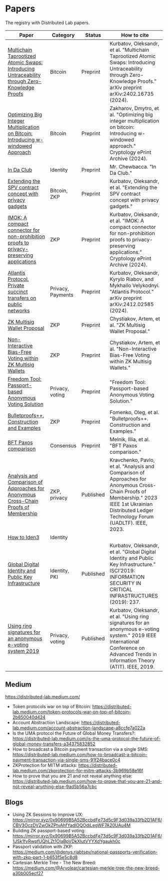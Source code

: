 # Papers

The registry with Distributed Lab papers.

| Paper |  Category |  Status | How to cite  | 
|---|---|---|---|
| [Multichain Taprootized Atomic Swaps: Introducing Untraceability through Zero-Knowledge Proofs](https://arxiv.org/abs/2402.16735) | Bitcoin | Preprint | Kurbatov, Oleksandr, et al. "Multichain Taprootized Atomic Swaps: Introducing Untraceability through Zero-Knowledge Proofs." arXiv preprint arXiv:2402.16735 (2024). |
| [Optimizing Big Integer Multiplication on Bitcoin: Introducing w-windowed Approach](https://eprint.iacr.org/2024/1236.pdf) | Bitcoin | Preprint | Zakharov, Dmytro, et al. "Optimizing big integer multiplication on bitcoin: Introducing w-windowed approach." Cryptology ePrint Archive (2024).
| [In Da Club](https://github.com/distributed-lab/papers/blob/main/in-da-club/In_Da_Club.pdf) | Identity | Preprint | Mr. Chewbacca. "In Da Club."
| [Extending the SPV contract concept with privacy gadgets](https://github.com/distributed-lab/papers/blob/main/spv/Extending_the_SPV_contract_concept_with_privacy_gadgets.pdf) | Bitcoin, ZKP | Preprint | Kurbatov, Oleksandr, et al. "Extending the SPV contract concept with privacy gadgets." |
| [IMOK: A compact connector for non-prohibition proofs to privacy-preserving applications](https://eprint.iacr.org/2024/1868) | ZKP | Preprint | Kurbatov, Oleksandr, et al. "IMOK: A compact connector for non-prohibition proofs to privacy-preserving applications." Cryptology ePrint Archive (2024).
| [Atlantis Protocol. Private succinct transfers on public networks](https://arxiv.org/pdf/2412.02585) | Privacy, Payments | Preprint | Kurbatov, Oleksandr, Kyrylo Riabov, and Mykhailo Velykodnyi. "Atlantis Protocol." arXiv preprint arXiv:2412.02585 (2024).
| [ZK Multisig Wallet Proposal](https://github.com/distributed-lab/papers/blob/main/zk-multisig/zk_multisig.pdf) | ZKP | Preprint | Chystiakov, Artem, et al. "ZK Multisig Wallet Proposal." |
| [Non-Interactive Bias-Free Voting within ZK Multisig Wallets](https://github.com/distributed-lab/papers/blob/main/zk-multisig/Non_Interactive_Bias_free_Voting_Within_ZK_Multisig_Wallets.pdf) | ZKP | Preprint | Chystiakov, Artem, et al. "Non-Interactive Bias-Free Voting within ZK Multisig Wallets." |
| [Freedom Tool: Passport-based Anonymous Voting Solution](https://github.com/distributed-lab/papers/blob/main/freedom-tool/Freedom_Tool.pdf) | Privacy, voting | Preprint | "Freedom Tool: Passport-based Anonymous Voting Solution."  
| [Bulletproofs++. Construction and Examples](https://github.com/distributed-lab/papers/blob/main/bulletproofs/Review_paper_on_BP.pdf) | ZKP | Preprint | Fomenko, Oleg, et al. "Bulletproofs++. Construction and Examples." |
| [BFT Paxos comparison](https://github.com/distributed-lab/papers/blob/main/bft-paxos/BFT_Paxos_comparison.pdf) | Consensus | Preprint | Melnik, Illia, et al. "BFT Paxos comparison."
| [Analysis and Comparison of Approaches for Anonymous Cross-Chain Proofs of Membership](https://ieeexplore.ieee.org/abstract/document/9030447) | ZKP, privacy  | Published  | Kravchenko, Pavlo, et al. "Analysis and Comparison of Approaches for Anonymous Cross-Chain Proofs of Membership." 2023 IEEE 1st Ukrainian Distributed Ledger Technology Forum (UADLTF). IEEE, 2023.  |
| [How to Iden3](https://github.com/distributed-lab/papers/blob/main/iden3/How-to-Iden3.pdf) |  Identity |   |   |
| [Global Digital Identity and Public Key Infrastructure](https://osf.io/u3bt4/download#page=238)  | Identity, PKI  | Published  | Kurbatov, Oleksandr, et al. "Global Digital Identity and Public Key Infrastructure." ISCI’2019: INFORMATION SECURITY IN CRITICAL INFRASTRUCTURES (2019): 237. |
| [Using ring signatures for an anonymous e-voting system 2019](https://ieeexplore.ieee.org/abstract/document/9030447) | Privacy, voting | Published | Kurbatov, Oleksandr, et al. "Using ring signatures for an anonymous e-voting system." 2019 IEEE International Conference on Advanced Trends in Information Theory (ATIT). IEEE, 2019. |

## Medium

https://distributed-lab.medium.com/

- Token protocols war on top of Bitcoin: https://distributed-lab.medium.com/token-protocols-war-on-top-of-bitcoin-2b850040d424
- Account Abstraction Landscape: https://distributed-lab.medium.com/account-abstraction-landscape-a8ccfe7a022a
- Is the UMA protocol the Future of Global Money Transfers?: https://distributed-lab.medium.com/is-the-uma-protocol-the-future-of-global-money-transfers-a34375832852
- How to broadcast a Bitcoin payment transaction via a single SMS: https://distributed-lab.medium.com/how-to-broadcast-a-bitcoin-payment-transaction-via-single-sms-91f24bace0c4
- ZKProtection for MITM attacks: https://distributed-lab.medium.com/zkprotection-for-mitm-attacks-3b969b58e16f
- How to prove that you are 21 and not reveal anything else: https://distributed-lab.medium.com/how-to-prove-that-you-are-21-and-not-reveal-anything-else-9ad5b56a7cbc

## Blogs

- Using ZK Sessions to improve UX: https://mirror.xyz/0x90699B5A52BccbdFe73d5c9F3d039a33fb2D1AF6/CBV3OczDVZwOkZPtvAhfYadlOQOdjLegWF7A20UAu4M
- Building ZK passport-based voting: https://mirror.xyz/0x90699B5A52BccbdFe73d5c9F3d039a33fb2D1AF6/1JSk1fvRwpfUQhLZt1OlaBpVDkXIutVYYXdYgaukh0c
- Passport validation with ZKP: https://medium.com/@denys.riabtsev/national-passports-verification-with-zkp-part-1-b653f5e5c8d8
- Cartesian Merkle Tree - The New Breed: https://medium.com/@Arvolear/cartesian-merkle-tree-the-new-breed-a30b005ecf27
